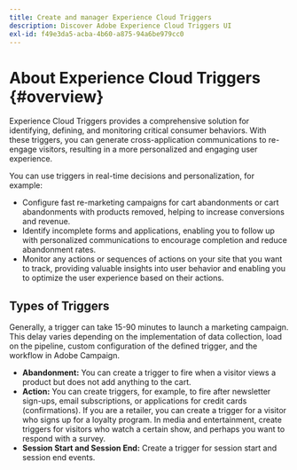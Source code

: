 ```yaml
---
title: Create and manager Experience Cloud Triggers
description: Discover Adobe Experience Cloud Triggers UI
exl-id: f49e3da5-acba-4b60-a875-94a6be979cc0
---
```

# About Experience Cloud Triggers {#overview}

Experience Cloud Triggers provides a comprehensive solution for identifying, defining, and monitoring critical consumer behaviors. With these triggers, you can generate cross-application communications to re-engage visitors, resulting in a more personalized and engaging user experience.

You can use triggers in real-time decisions and personalization, for example:

* Configure fast re-marketing campaigns for cart abandonments or cart abandonments with products removed, helping to increase conversions and revenue.
* Identify incomplete forms and applications, enabling you to follow up with personalized communications to encourage completion and reduce abandonment rates.
* Monitor any actions or sequences of actions on your site that you want to track, providing valuable insights into user behavior and enabling you to optimize the user experience based on their actions.

## Types of Triggers

Generally, a trigger can take 15-90 minutes to launch a marketing campaign. This delay varies depending on the implementation of data collection, load on the pipeline, custom configuration of the defined trigger, and the workflow in Adobe Campaign.

* **Abandonment:** You can create a trigger to fire when a visitor views a product but does not add anything to the cart.
* **Action:** You can create triggers, for example, to fire after newsletter sign-ups, email subscriptions, or applications for credit cards (confirmations). If you are a retailer, you can create a trigger for a visitor who signs up for a loyalty program. In media and entertainment, create triggers for visitors who watch a certain show, and perhaps you want to respond with a survey.
* **Session Start and Session End:** Create a trigger for session start and session end events.
